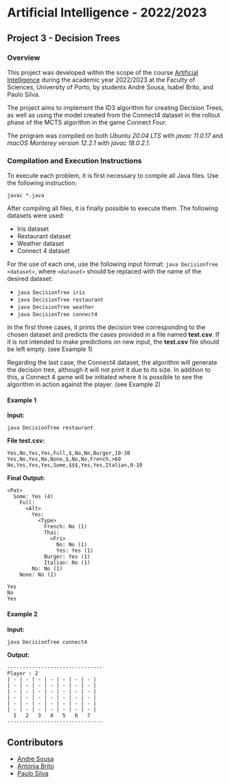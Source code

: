 # Artificial Intelligence - 2022/2023

## Project 3 - Decision Trees

### Overview

This project was developed within the scope of the course [Artificial Intelligence](https://sigarra.up.pt/fcup/pt/ucurr_geral.ficha_uc_view?pv_ocorrencia_id=508303) during the academic year 2022/2023 at the Faculty of Sciences, University of Porto, by students André Sousa, Isabel Brito, and Paulo Silva.

The project aims to implement the ID3 algorithm for creating Decision Trees, as well as using the model created from the Connect4 dataset in the rollout phase of the MCTS algorithm in the game Connect Four.

The program was compiled on both *Ubuntu 20.04 LTS* with *javac 11.0.17* and *macOS Monterey version 12.2.1* with *javac 18.0.2.1*.

### Compilation and Execution Instructions

To execute each problem, it is first necessary to compile all Java files. Use the following instruction:

`javac *.java`

After compiling all files, it is finally possible to execute them. The following datasets were used:
- Iris dataset
- Restaurant dataset
- Weather dataset
- Connect 4 dataset

For the use of each one, use the following input format: `java DecisionTree <dataset>`, where `<dataset>` should be replaced with the name of the desired dataset:
- `java DecisionTree iris`
- `java DecisionTree restaurant`
- `java DecisionTree weather`
- `java DecisionTree connect4`

In the first three cases, it prints the decision tree corresponding to the chosen dataset and predicts the cases provided in a file named **test.csv**. If it is not intended to make predictions on new input, the **test.csv** file should be left empty. (see Example 1)

Regarding the last case, the Connect4 dataset, the algorithm will generate the decision tree, although it will not print it due to its size. In addition to this, a Connect 4 game will be initiated where it is possible to see the algorithm in action against the player. (see Example 2)

#### Example 1

**Input:**

    java DecisionTree restaurant

**File test.csv:**

    Yes,No,Yes,Yes,Full,$,No,No,Burger,10-30
    Yes,No,Yes,No,None,$,No,No,French,>60
    No,Yes,Yes,Yes,Some,$$$,Yes,Yes,Italian,0-10

**Final Output:**

    <Pat>
      Some: Yes (4)         
        Full: 
          <Alt>
            Yes: 
              <Type>
                French: No (1)         
                Thai:
                  <Fri>
                    No: No (1)         
                    Yes: Yes (1)         
                Burger: Yes (1)         
                Italian: No (1)         
            No: No (1)         
        None: No (2)

    Yes 
    No 
    Yes

#### Example 2

**Input:**

    java DecisionTree connect4

**Output:**

    -------------------------------
    Player : 2
    | - | - | - | - | - | - | - |
    | - | - | - | - | - | - | - |
    | - | - | - | - | - | - | - |
    | - | - | - | - | - | - | - |
    | - | - | - | - | - | - | - |
    | - | - | - | - | - | - | - |
      1   2   3   4   5   6   7
    -------------------------------
          
## Contributors

- [Andre Sousa](https://github.com/anfisou)
- [Antónia Brito](https://github.com/Nia3324)
- [Paulo Silva](https://github.com/WrekingPanda)
